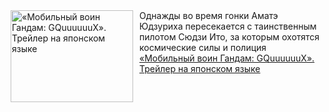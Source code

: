 <!--2025-01-05 23:00:12-->
<div class="yb">
  <div class="rss smaller1 kino_kino"><a href="https://www.kino-teatr.ru/video/44922/" title="«Мобильный воин Гандам: GQuuuuuuX». Трейлер на японском языке"><img src="https://www.kino-teatr.ru/video/2/2/44922/poster.jpg" width="196" height="147" align="left" hspace="5" style="margin: 0px 10px 0px 5px" alt="«Мобильный воин Гандам: GQuuuuuuX». Трейлер на японском языке"/></a>Однажды во время гонки Аматэ Юдзуриха пересекается с таинственным пилотом Сюдзи Ито, за которым охотятся космические силы и полиция <br><a class="light" href="https://www.kino-teatr.ru/video/44922/">«Мобильный воин Гандам: GQuuuuuuX». Трейлер на японском языке</a></div>
</div>
